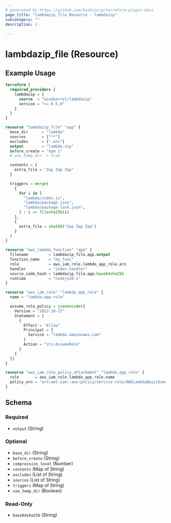 ```yaml
---
# generated by https://github.com/hashicorp/terraform-plugin-docs
page_title: "lambdazip_file Resource - lambdazip"
subcategory: ""
description: |-
  
---
```


# lambdazip_file (Resource)



## Example Usage

```terraform
terraform {
  required_providers {
    lambdazip = {
      source  = "winebarrel/lambdazip"
      version = ">= 0.5.0"
    }
  }
}

resource "lambdazip_file" "app" {
  base_dir      = "lambda"
  sources       = ["**"]
  excludes      = [".env"]
  output        = "lambda.zip"
  before_create = "npm i"
  # use_temp_dir  = true

  contents = {
    extra_file = "Zap Zap Zap"
  }

  triggers = merge(
    {
      for i in [
        "lambda/index.js",
        "lambda/package.json",
        "lambda/package-lock.json",
      ] : i => filesha256(i)
    },
    {
      extra_file = sha256("Zap Zap Zap")
    }
  )
}

resource "aws_lambda_function" "app" {
  filename         = lambdazip_file.app.output
  function_name    = "my_func"
  role             = aws_iam_role.lambda_app_role.arn
  handler          = "index.handler"
  source_code_hash = lambdazip_file.app.base64sha256
  runtime          = "nodejs20.x"
}

resource "aws_iam_role" "lambda_app_role" {
  name = "lambda-app-role"

  assume_role_policy = jsonencode({
    Version = "2012-10-17"
    Statement = [
      {
        Effect = "Allow"
        Principal = {
          Service = "lambda.amazonaws.com"
        }
        Action = "sts:AssumeRole"
      }
    ]
  })
}

resource "aws_iam_role_policy_attachment" "lambda_app_role" {
  role       = aws_iam_role.lambda_app_role.name
  policy_arn = "arn:aws:iam::aws:policy/service-role/AWSLambdaBasicExecutionRole"
}
```

<!-- schema generated by tfplugindocs -->
## Schema

### Required

- `output` (String)

### Optional

- `base_dir` (String)
- `before_create` (String)
- `compression_level` (Number)
- `contents` (Map of String)
- `excludes` (List of String)
- `sources` (List of String)
- `triggers` (Map of String)
- `use_temp_dir` (Boolean)

### Read-Only

- `base64sha256` (String)
